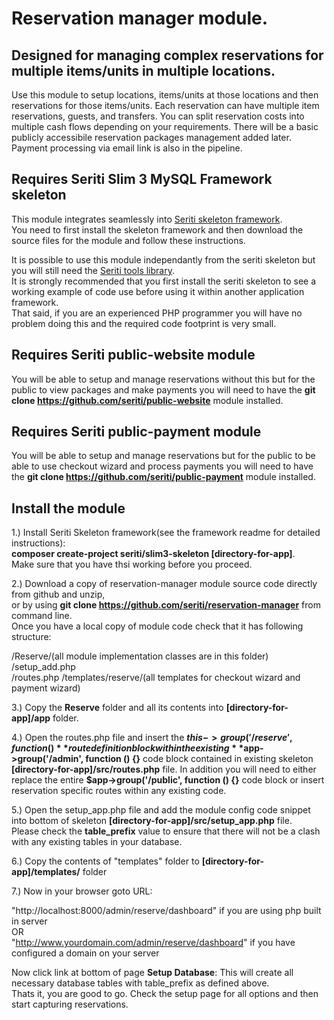 # Reservation manager module. 

## Designed for managing complex reservations for multiple items/units in multiple locations.

Use this module to setup locations, items/units at those locations and then reservations for those items/units. 
Each reservation can have multiple item reservations, guests, and transfers. You can split reservation costs into multiple cash flows depending on your requirements.
There will be a basic publicly accessibile reservation packages management added later. Payment processing via email link is also in the pipeline.  

## Requires Seriti Slim 3 MySQL Framework skeleton

This module integrates seamlessly into [Seriti skeleton framework](https://github.com/seriti/slim3-skeleton).  
You need to first install the skeleton framework and then download the source files for the module and follow these instructions.

It is possible to use this module independantly from the seriti skeleton but you will still need the [Seriti tools library](https://github.com/seriti/tools).  
It is strongly recommended that you first install the seriti skeleton to see a working example of code use before using it within another application framework.  
That said, if you are an experienced PHP programmer you will have no problem doing this and the required code footprint is very small.  

## Requires Seriti public-website module

You will be able to setup and manage reservations without this but for the public to view packages and make payments you will need to have the **git clone https://github.com/seriti/public-website**
module installed. 

## Requires Seriti public-payment module

You will be able to setup and manage reservations but for the public to be able to use checkout wizard and process payments you will need to have the **git clone https://github.com/seriti/public-payment**
module installed. 

## Install the module

1.) Install Seriti Skeleton framework(see the framework readme for detailed instructions):   
    **composer create-project seriti/slim3-skeleton [directory-for-app]**.   
    Make sure that you have thsi working before you proceed.

2.) Download a copy of reservation-manager module source code directly from github and unzip,  
or by using **git clone https://github.com/seriti/reservation-manager** from command line.  
Once you have a local copy of module code check that it has following structure:

/Reserve/(all module implementation classes are in this folder)  
/setup_add.php  
/routes.php 
/templates/reserve/(all templates for checkout wizard and payment wizard) 

3.) Copy the **Reserve** folder and all its contents into **[directory-for-app]/app** folder.

4.) Open the routes.php file and insert the **$this->group('/reserve', function (){}** route definition block
within the existing  **$app->group('/admin', function () {}** code block contained in existing skeleton **[directory-for-app]/src/routes.php** file.
In addition you will need to either replace the entire **$app->group('/public', function () {}** code block or insert reservation specific routes within any existing code.

5.) Open the setup_app.php file and  add the module config code snippet into bottom of skeleton **[directory-for-app]/src/setup_app.php** file.  
Please check the **table_prefix** value to ensure that there will not be a clash with any existing tables in your database.

6.) Copy the contents of "templates" folder to **[directory-for-app]/templates/** folder
 
7.) Now in your browser goto URL:  

"http://localhost:8000/admin/reserve/dashboard" if you are using php built in server  
OR  
"http://www.yourdomain.com/admin/reserve/dashboard" if you have configured a domain on your server  

Now click link at bottom of page **Setup Database**: This will create all necessary database tables with table_prefix as defined above.  
Thats it, you are good to go. Check the setup page for all options and then start capturing reservations.
